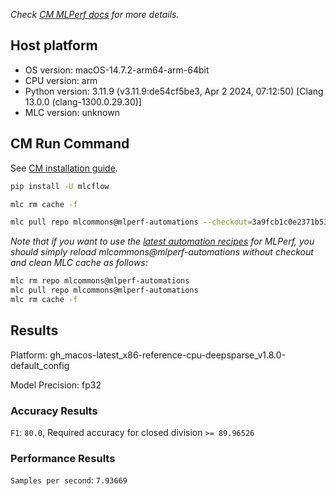 *Check [CM MLPerf docs](https://docs.mlcommons.org/inference) for more details.*

## Host platform

* OS version: macOS-14.7.2-arm64-arm-64bit
* CPU version: arm
* Python version: 3.11.9 (v3.11.9:de54cf5be3, Apr  2 2024, 07:12:50) [Clang 13.0.0 (clang-1300.0.29.30)]
* MLC version: unknown

## CM Run Command

See [CM installation guide](https://docs.mlcommons.org/inference/install/).

```bash
pip install -U mlcflow

mlc rm cache -f

mlc pull repo mlcommons@mlperf-automations --checkout=3a9fcb1c0e2371b5394046e8122f108717e7b53f


```
*Note that if you want to use the [latest automation recipes](https://docs.mlcommons.org/inference) for MLPerf,
 you should simply reload mlcommons@mlperf-automations without checkout and clean MLC cache as follows:*

```bash
mlc rm repo mlcommons@mlperf-automations
mlc pull repo mlcommons@mlperf-automations
mlc rm cache -f

```

## Results

Platform: gh_macos-latest_x86-reference-cpu-deepsparse_v1.8.0-default_config

Model Precision: fp32

### Accuracy Results 
`F1`: `80.0`, Required accuracy for closed division `>= 89.96526`

### Performance Results 
`Samples per second`: `7.93669`

